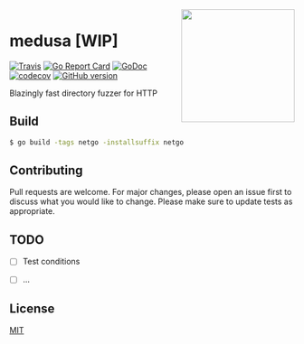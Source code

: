 <img align="right" width="200" src="https://github.com/riza/medusa/blob/master/res/logo_tmp.png?raw=true" />

# medusa [WIP]

[![Travis](https://img.shields.io/travis/riza/medusa.svg)](https://travis-ci.org/riza/medusa)
[![Go Report Card](https://goreportcard.com/badge/github.com/riza/medusa)](https://goreportcard.com/report/github.com/riza/medusa)
[![GoDoc](https://img.shields.io/badge/godoc-reference-blue.svg)](http://godoc.org/github.com/riza/medusa)
[![codecov](https://codecov.io/gh/riza/medusa/branch/master/graph/badge.svg)](https://codecov.io/gh/riza/medusa)
[![GitHub version](https://badge.fury.io/gh/riza%2Fmedusa.svg)](https://github.com/riza/medusa/releases)

Blazingly fast directory fuzzer for HTTP

## Build

```bash
$ go build -tags netgo -installsuffix netgo
```

## Contributing
Pull requests are welcome. For major changes, please open an issue first to discuss what you would like to change.
Please make sure to update tests as appropriate.

## TODO

- [ ] Test conditions
- [ ] ...


## License
[MIT](https://choosealicense.com/licenses/mit/)